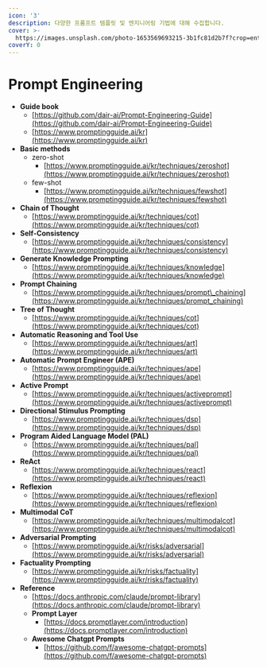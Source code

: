 ```yaml
---
icon: '3'
description: 다양한 프롬프트 템플릿 및 엔지니어링 기법에 대해 수집합니다.
cover: >-
  https://images.unsplash.com/photo-1653569693215-3b1fc81d2b7f?crop=entropy&cs=srgb&fm=jpg&ixid=M3wxOTcwMjR8MHwxfHNlYXJjaHw2fHxwcm9tcHR8ZW58MHx8fHwxNzMwNjIwNTk4fDA&ixlib=rb-4.0.3&q=85
coverY: 0
---
```


# Prompt Engineering

* **Guide book**
  * [https://github.com/dair-ai/Prompt-Engineering-Guide](https://github.com/dair-ai/Prompt-Engineering-Guide)
  * [https://www.promptingguide.ai/kr](https://www.promptingguide.ai/kr)
* **Basic methods**
  * zero-shot
    * [https://www.promptingguide.ai/kr/techniques/zeroshot](https://www.promptingguide.ai/kr/techniques/zeroshot)
  * few-shot
    * [https://www.promptingguide.ai/kr/techniques/fewshot](https://www.promptingguide.ai/kr/techniques/fewshot)
* **Chain of Thought**
  * [https://www.promptingguide.ai/kr/techniques/cot](https://www.promptingguide.ai/kr/techniques/cot)
* **Self-Consistency**
  * [https://www.promptingguide.ai/kr/techniques/consistency](https://www.promptingguide.ai/kr/techniques/consistency)
* **Generate Knowledge Prompting**
  * [https://www.promptingguide.ai/kr/techniques/knowledge](https://www.promptingguide.ai/kr/techniques/knowledge)
* **Prompt Chaining**
  * [https://www.promptingguide.ai/kr/techniques/prompt\_chaining](https://www.promptingguide.ai/kr/techniques/prompt_chaining)
* **Tree of Thought**
  * [https://www.promptingguide.ai/kr/techniques/cot](https://www.promptingguide.ai/kr/techniques/cot)
* **Automatic Reasoning and Tool Use**
  * [https://www.promptingguide.ai/kr/techniques/art](https://www.promptingguide.ai/kr/techniques/art)
* **Automatic Prompt Engineer (APE)**
  * [https://www.promptingguide.ai/kr/techniques/ape](https://www.promptingguide.ai/kr/techniques/ape)
* **Active Prompt**
  * [https://www.promptingguide.ai/kr/techniques/activeprompt](https://www.promptingguide.ai/kr/techniques/activeprompt)
* **Directional Stimulus Prompting**
  * [https://www.promptingguide.ai/kr/techniques/dsp](https://www.promptingguide.ai/kr/techniques/dsp)
* **Program Aided Language Model (PAL)**
  * [https://www.promptingguide.ai/kr/techniques/pal](https://www.promptingguide.ai/kr/techniques/pal)
* **ReAct**
  * [https://www.promptingguide.ai/kr/techniques/react](https://www.promptingguide.ai/kr/techniques/react)
* **Reflexion**
  * [https://www.promptingguide.ai/kr/techniques/reflexion](https://www.promptingguide.ai/kr/techniques/reflexion)
* **Multimodal CoT**
  * [https://www.promptingguide.ai/kr/techniques/multimodalcot](https://www.promptingguide.ai/kr/techniques/multimodalcot)
* **Adversarial Prompting**
  * [https://www.promptingguide.ai/kr/risks/adversarial](https://www.promptingguide.ai/kr/risks/adversarial)
* **Factuality Prompting**
  * [https://www.promptingguide.ai/kr/risks/factuality](https://www.promptingguide.ai/kr/risks/factuality)
* **Reference**
  * [https://docs.anthropic.com/claude/prompt-library](https://docs.anthropic.com/claude/prompt-library)
  * **Prompt Layer**
    * [https://docs.promptlayer.com/introduction](https://docs.promptlayer.com/introduction)
  * **Awesome Chatgpt Prompts**
    * [https://github.com/f/awesome-chatgpt-prompts](https://github.com/f/awesome-chatgpt-prompts)
